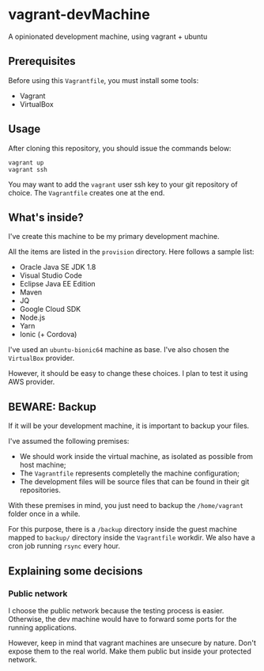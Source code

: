 # vagrant-devMachine
A opinionated development machine, using vagrant + ubuntu

Prerequisites
-------------

Before using this ``Vagrantfile``, you must install some tools:
* Vagrant
* VirtualBox

Usage
-----
After cloning this repository, you should issue the commands below:

```
vagrant up
vagrant ssh
```

You may want to add the ``vagrant`` user ssh key to your git repository of choice. The ``Vagrantfile`` creates one at the end.

What's inside?
--------------

I've create this machine to be my primary development machine.

All the items are listed in the ``provision`` directory. Here follows a sample list:
* Oracle Java SE JDK 1.8
* Visual Studio Code
* Eclipse Java EE Edition
* Maven
* JQ
* Google Cloud SDK
* Node.js
* Yarn
* Ionic (+ Cordova)

I've used an ``ubuntu-bionic64`` machine as base. I've also chosen the ``VirtualBox`` provider.

However, it should be easy to change these choices. I plan to test it using AWS provider.

BEWARE: Backup
--------------

If it will be your development machine, it is important to backup your files.

I've assumed the following premises:
* We should work inside the virtual machine, as isolated as possible from host machine;
* The ``Vagrantfile`` represents completelly the machine configuration;
* The development files will be source files that can be found in their git repositories.

With these premises in mind, you just need to backup the ``/home/vagrant`` folder once in a while.

For this purpose, there is a ``/backup`` directory inside the guest machine mapped to ``backup/`` directory inside the ``Vagrantfile`` workdir. We also have a cron job running ``rsync`` every hour.

Explaining some decisions
-------------------------

### Public network
I choose the public network because the testing process is easier. Otherwise, the dev machine would have to forward some ports for the running applications.

However, keep in mind that vagrant machines are unsecure by nature. Don't expose them to the real world. Make them public but inside your protected network.
